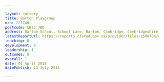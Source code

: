 ```yaml
---

layout: nursery
title: Barton Playgroup
urn: 221740
postcode: CB23 7BD
address: Barton School, School Lane, Barton, Cambridge, Cambridgeshire, CB23 7BD
latestReportUrl: https://reports.ofsted.gov.uk/provider/files/2500784/urn/221740.pdf
teaching: 0
development: 0
leadership: 1
outcomes: 0
overall: 1
date: 01 April 2018 
datePublish: 13 July 2015

---
```

